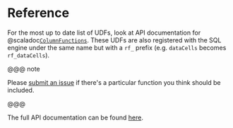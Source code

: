 # Reference

For the most up to date list of UDFs, look at API documentation for @scaladoc[`ColumnFunctions`][ColumnFunctions]. These UDFs are also registered with the SQL engine under the same name but with a `rf_` prefix (e.g. `dataCells` becomes `rf_dataCells`). 

@@@ note

Please [submit an issue](https://github.com/s22s/raster-frames/issues) if there's a particular function you think should be included.

@@@

The full API documentation can be found [here][scaladoc].

[ColumnFunctions]: astraea.spark.rasterframes.ColumnFunctions
[scaladoc]: latest/api/index.html
